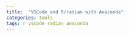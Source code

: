 ```yaml
---
title:  "VSCode and R/radian with Anaconda"
categories: tools
tags: r vscode radian anaconda
---
```

